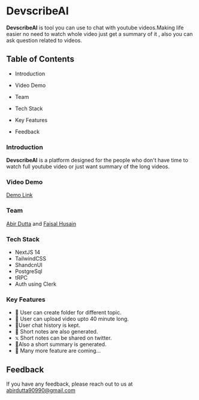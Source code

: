 
# DevscribeAI

**DevscribeAI** is tool you can use to chat with youtube videos.Making life easier no need to watch whole video just get a summary of it , also you can ask question related to videos.

## Table of Contents

* Introduction
* Video Demo
* Team
* Tech Stack

* Key Features
* Feedback






### Introduction
**DevscribeAI** is a platform designed for the people who don't have time to watch full youtube video or just want summary of the long videos.

### Video Demo
[Demo Link](https://youtu.be/7H_LHlkgUXM)


### Team
[Abir Dutta](https://abir-dutta-porfolio.netlify.app) and [Faisal Husain](https://faisal-husain.vercel.app)



### Tech Stack

* NextJS 14
* TailwindCSS
* ShandcnUI
* PostgreSql
* tRPC
* Auth using Clerk




### Key Features

* 📁 User can create folder for different topic.
* 📄 User can upload video upto 40 minute long.
*  💭User chat history is kept.
*  📝  Short notes are also generated.
*   𝕩   Short notes can be shared on twitter.
* 📝Also a short summary is generated.
* 🫠 Many more feature are coming...


## Feedback

If you have any feedback, please reach out to us at abirdutta90990@gmail.com


